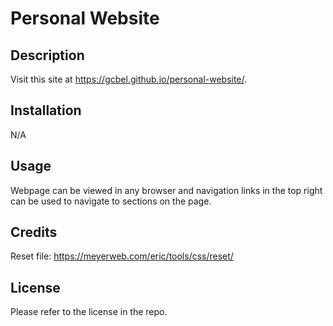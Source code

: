 # Personal Website

## Description

Visit this site at https://gcbel.github.io/personal-website/.

## Installation

N/A

## Usage

Webpage can be viewed in any browser and navigation links in the top right can be used to navigate to sections on the page.

## Credits

Reset file: https://meyerweb.com/eric/tools/css/reset/

## License

Please refer to the license in the repo.
